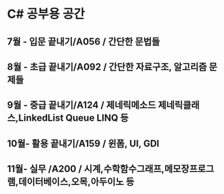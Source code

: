 # C# 공부용 공간

## 7월 - 입문 끝내기/A056 / 간단한 문법들
## 8월 - 초급 끝내기/A092 / 간단한 자료구조, 알고리즘 문제들
## 9월 - 중급 끝내기/A124 / 제네릭메소드 제네릭클래스,LinkedList Queue<T> LINQ 등
## 10월- 활용 끝내기/A159 / 윈폼, UI, GDI
## 11월- 실무 /A200 / 시계,수학함수그래프,메모장프로그램,데이터베이스,오목,아두이노 등
